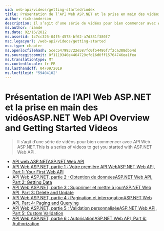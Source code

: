 ```yaml
---
uid: web-api/videos/getting-started/index
title: Présentation de l’API Web ASP.NET et la prise en main des vidéos | Microsoft Docs
author: rick-anderson
description: Il s’agit d’une série de vidéos pour bien commencer avec API Web ASP.NET.
ms.author: riande
ms.date: 02/16/2012
ms.assetid: 1c7cc326-04f5-4578-bf62-a7d381f380f7
msc.legacyurl: /web-api/videos/getting-started
msc.type: chapter
ms.openlocfilehash: 5cec547993722e587fc0f54486f7f2ca388db64d
ms.sourcegitcommit: 0f1119340e4464720cfd16d0ff15764746ea1fea
ms.translationtype: MT
ms.contentlocale: fr-FR
ms.lasthandoff: 04/09/2019
ms.locfileid: "59404102"
---
```

# <a name="aspnet-web-api-overview-and-getting-started-videos"></a><span data-ttu-id="38c34-103">Présentation de l’API Web ASP.NET et la prise en main des vidéos</span><span class="sxs-lookup"><span data-stu-id="38c34-103">ASP.NET Web API Overview and Getting Started Videos</span></span>

> <span data-ttu-id="38c34-104">Il s’agit d’une série de vidéos pour bien commencer avec API Web ASP.NET.</span><span class="sxs-lookup"><span data-stu-id="38c34-104">This is a series of videos to get you started with ASP.NET Web API.</span></span>


- [<span data-ttu-id="38c34-105">API web ASP.NET</span><span class="sxs-lookup"><span data-stu-id="38c34-105">ASP.NET Web API</span></span>](aspnet-web-api.md)
- [<span data-ttu-id="38c34-106">API Web ASP.NET, partie 1 : Votre première API Web</span><span class="sxs-lookup"><span data-stu-id="38c34-106">ASP.NET Web API, Part 1: Your First Web API</span></span>](your-first-web-api.md)
- [<span data-ttu-id="38c34-107">API Web ASP.NET, partie 2 : Obtention de données</span><span class="sxs-lookup"><span data-stu-id="38c34-107">ASP.NET Web API, Part 2: Getting Data</span></span>](getting-data.md)
- [<span data-ttu-id="38c34-108">API Web ASP.NET, partie 3 : Supprimer et mettre à jour</span><span class="sxs-lookup"><span data-stu-id="38c34-108">ASP.NET Web API, Part 3: Delete and Update</span></span>](delete-and-update.md)
- [<span data-ttu-id="38c34-109">API Web ASP.NET, partie 4 : Pagination et interrogation</span><span class="sxs-lookup"><span data-stu-id="38c34-109">ASP.NET Web API, Part 4: Paging and Querying</span></span>](paging-and-querying.md)
- [<span data-ttu-id="38c34-110">API Web ASP.NET, partie 5 : Validation personnalisée</span><span class="sxs-lookup"><span data-stu-id="38c34-110">ASP.NET Web API, Part 5: Custom Validation</span></span>](custom-validation.md)
- [<span data-ttu-id="38c34-111">API Web ASP.NET, partie 6 : Autorisation</span><span class="sxs-lookup"><span data-stu-id="38c34-111">ASP.NET Web API, Part 6: Authorization</span></span>](authorization.md)
